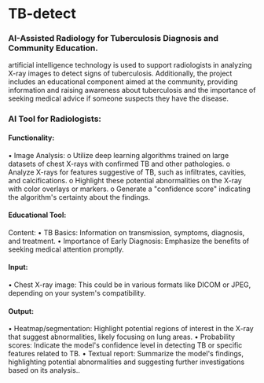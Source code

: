 # TB-detect
### AI-Assisted Radiology for Tuberculosis Diagnosis and Community Education.

artificial intelligence technology is used to support radiologists in analyzing X-ray images to detect signs of tuberculosis. Additionally, the project includes an educational component aimed at the community, providing information and raising awareness about tuberculosis and the importance of seeking medical advice if someone suspects they have the disease.

### AI Tool for Radiologists:
#### Functionality:
•	Image Analysis:
o	Utilize deep learning algorithms trained on large datasets of chest X-rays with confirmed TB and other pathologies.
o	Analyze X-rays for features suggestive of TB, such as infiltrates, cavities, and calcifications.
o	Highlight these potential abnormalities on the X-ray with color overlays or markers.
o	Generate a "confidence score" indicating the algorithm's certainty about the findings.

#### Educational Tool:
Content:
•	TB Basics: Information on transmission, symptoms, diagnosis, and treatment.
•	Importance of Early Diagnosis: Emphasize the benefits of seeking medical attention promptly.


#### Input:
•	Chest X-ray image: This could be in various formats like DICOM or JPEG, depending on your system's compatibility.

#### Output:
•	Heatmap/segmentation: Highlight potential regions of interest in the X-ray that suggest abnormalities, likely focusing on lung areas.
•	Probability scores: Indicate the model's confidence level in detecting TB or specific features related to TB.
•	Textual report: Summarize the model's findings, highlighting potential abnormalities and suggesting further investigations based on its analysis..

